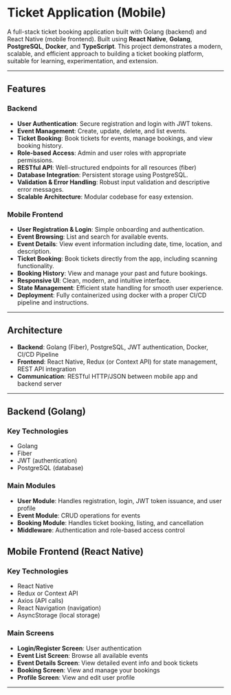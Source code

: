 # Ticket Application (Mobile)



A full-stack ticket booking application built with Golang (backend) and React Native (mobile frontend). Built using **React Native**, **Golang**, **PostgreSQL**, **Docker**, and **TypeScript**. This project demonstrates a modern, scalable, and efficient approach to building a ticket booking platform, suitable for learning, experimentation, and extension.

---

## Features

### Backend

- **User Authentication**: Secure registration and login with JWT tokens.
- **Event Management**: Create, update, delete, and list events.
- **Ticket Booking**: Book tickets for events, manage bookings, and view booking history.
- **Role-based Access**: Admin and user roles with appropriate permissions.
- **RESTful API**: Well-structured endpoints for all resources (fiber)
- **Database Integration**: Persistent storage using PostgreSQL.
- **Validation & Error Handling**: Robust input validation and descriptive error messages.
- **Scalable Architecture**: Modular codebase for easy extension.

### Mobile Frontend

- **User Registration & Login**: Simple onboarding and authentication.
- **Event Browsing**: List and search for available events.
- **Event Details**: View event information including date, time, location, and description.
- **Ticket Booking**: Book tickets directly from the app, including scanning functionality. 
- **Booking History**: View and manage your past and future bookings.
- **Responsive UI**: Clean, modern, and intuitive interface.
- **State Management**: Efficient state handling for smooth user experience.
- **Deployment**: Fully containerized using docker with a proper CI/CD pipeline and instructions. 

---

## Architecture

- **Backend**: Golang (Fiber), PostgreSQL, JWT authentication, Docker, CI/CD Pipeline
- **Frontend**: React Native, Redux (or Context API) for state management, REST API integration
- **Communication**: RESTful HTTP/JSON between mobile app and backend server

---

## Backend (Golang)

### Key Technologies

- Golang  
- Fiber
- JWT (authentication)  
- PostgreSQL (database)  

### Main Modules

- **User Module**: Handles registration, login, JWT token issuance, and user profile
- **Event Module**: CRUD operations for events
- **Booking Module**: Handles ticket booking, listing, and cancellation
- **Middleware**: Authentication and role-based access control

## Mobile Frontend (React Native)

### Key Technologies

- React Native  
- Redux or Context API  
- Axios (API calls)  
- React Navigation (navigation)  
- AsyncStorage (local storage)  

### Main Screens

- **Login/Register Screen**: User authentication  
- **Event List Screen**: Browse all available events  
- **Event Details Screen**: View detailed event info and book tickets  
- **Booking Screen**: View and manage your bookings  
- **Profile Screen**: View and edit user profile  

--- 